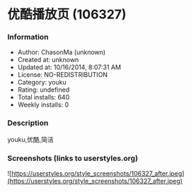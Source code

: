 # 优酷播放页 (106327)

### Information
- Author: ChasonMa (unknown)
- Created at: unknown
- Updated at: 10/16/2014, 8:07:31 AM
- License: NO-REDISTRIBUTION
- Category: youku
- Rating: undefined
- Total installs: 640
- Weekly installs: 0


### Description
youku,优酷,简洁


### Screenshots (links to userstyles.org)
![https://userstyles.org/style_screenshots/106327_after.jpeg](https://userstyles.org/style_screenshots/106327_after.jpeg)


